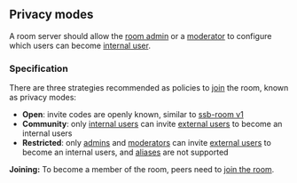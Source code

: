 <!--
SPDX-FileCopyrightText: 2021 Andre 'Staltz' Medeiros

SPDX-License-Identifier: CC-BY-4.0
-->

## Privacy modes

A room server should allow the [room admin](../Stakeholders/Room%20admin.md) or a [moderator](../Stakeholders/Moderator.md) to configure which users can become [internal user](../Stakeholders/Internal%20user.md).

### Specification

There are three strategies recommended as policies to [join](../Participation/Joining.md) the room, known as privacy modes:

- **Open**: invite codes are openly known, similar to [ssb-room v1](https://github.com/staltz/ssb-room)
- **Community**: only [internal users](../Stakeholders/Internal%20user.md) can invite [external users](../Stakeholders/External%20user.md) to become an internal users
- **Restricted**: only [admins](../Stakeholders/Room%20admin.md) and [moderators](../Stakeholders/Moderator.md) can invite [external users](../Stakeholders/External%20user.md) to become an internal users, and [aliases](../Alias/Readme.md) are not supported

**Joining:** To become a member of the room, peers need to [join the room](../Participation/Joining.md).

